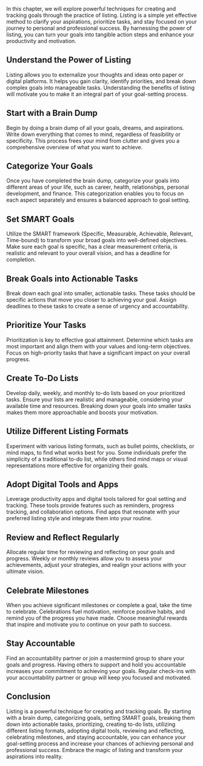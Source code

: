 
In this chapter, we will explore powerful techniques for creating and tracking goals through the practice of listing. Listing is a simple yet effective method to clarify your aspirations, prioritize tasks, and stay focused on your journey to personal and professional success. By harnessing the power of listing, you can turn your goals into tangible action steps and enhance your productivity and motivation.

Understand the Power of Listing
-------------------------------

Listing allows you to externalize your thoughts and ideas onto paper or digital platforms. It helps you gain clarity, identify priorities, and break down complex goals into manageable tasks. Understanding the benefits of listing will motivate you to make it an integral part of your goal-setting process.

Start with a Brain Dump
-----------------------

Begin by doing a brain dump of all your goals, dreams, and aspirations. Write down everything that comes to mind, regardless of feasibility or specificity. This process frees your mind from clutter and gives you a comprehensive overview of what you want to achieve.

Categorize Your Goals
---------------------

Once you have completed the brain dump, categorize your goals into different areas of your life, such as career, health, relationships, personal development, and finance. This categorization enables you to focus on each aspect separately and ensures a balanced approach to goal setting.

Set SMART Goals
---------------

Utilize the SMART framework (Specific, Measurable, Achievable, Relevant, Time-bound) to transform your broad goals into well-defined objectives. Make sure each goal is specific, has a clear measurement criteria, is realistic and relevant to your overall vision, and has a deadline for completion.

Break Goals into Actionable Tasks
---------------------------------

Break down each goal into smaller, actionable tasks. These tasks should be specific actions that move you closer to achieving your goal. Assign deadlines to these tasks to create a sense of urgency and accountability.

Prioritize Your Tasks
---------------------

Prioritization is key to effective goal attainment. Determine which tasks are most important and align them with your values and long-term objectives. Focus on high-priority tasks that have a significant impact on your overall progress.

Create To-Do Lists
------------------

Develop daily, weekly, and monthly to-do lists based on your prioritized tasks. Ensure your lists are realistic and manageable, considering your available time and resources. Breaking down your goals into smaller tasks makes them more approachable and boosts your motivation.

Utilize Different Listing Formats
---------------------------------

Experiment with various listing formats, such as bullet points, checklists, or mind maps, to find what works best for you. Some individuals prefer the simplicity of a traditional to-do list, while others find mind maps or visual representations more effective for organizing their goals.

Adopt Digital Tools and Apps
----------------------------

Leverage productivity apps and digital tools tailored for goal setting and tracking. These tools provide features such as reminders, progress tracking, and collaboration options. Find apps that resonate with your preferred listing style and integrate them into your routine.

Review and Reflect Regularly
----------------------------

Allocate regular time for reviewing and reflecting on your goals and progress. Weekly or monthly reviews allow you to assess your achievements, adjust your strategies, and realign your actions with your ultimate vision.

Celebrate Milestones
--------------------

When you achieve significant milestones or complete a goal, take the time to celebrate. Celebrations fuel motivation, reinforce positive habits, and remind you of the progress you have made. Choose meaningful rewards that inspire and motivate you to continue on your path to success.

Stay Accountable
----------------

Find an accountability partner or join a mastermind group to share your goals and progress. Having others to support and hold you accountable increases your commitment to achieving your goals. Regular check-ins with your accountability partner or group will keep you focused and motivated.

Conclusion
----------

Listing is a powerful technique for creating and tracking goals. By starting with a brain dump, categorizing goals, setting SMART goals, breaking them down into actionable tasks, prioritizing, creating to-do lists, utilizing different listing formats, adopting digital tools, reviewing and reflecting, celebrating milestones, and staying accountable, you can enhance your goal-setting process and increase your chances of achieving personal and professional success. Embrace the magic of listing and transform your aspirations into reality.
